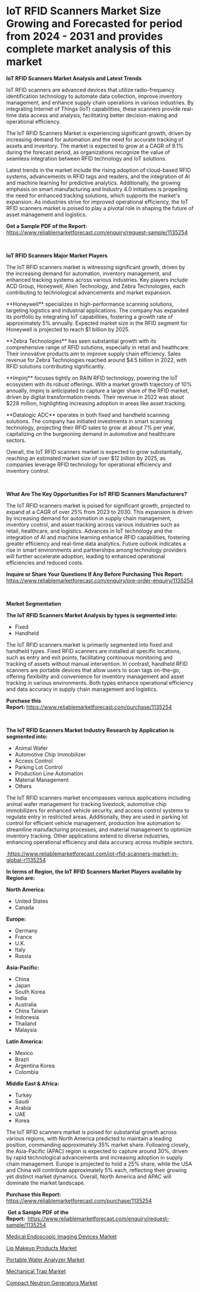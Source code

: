<p><h1>IoT RFID Scanners Market Size Growing and Forecasted for period from 2024 - 2031 and provides complete market analysis of this market</h1></p><p><strong>IoT RFID Scanners Market Analysis and Latest Trends</strong></p>
<p><p>IoT RFID scanners are advanced devices that utilize radio-frequency identification technology to automate data collection, improve inventory management, and enhance supply chain operations in various industries. By integrating Internet of Things (IoT) capabilities, these scanners provide real-time data access and analysis, facilitating better decision-making and operational efficiency.</p><p>The IoT RFID Scanners Market is experiencing significant growth, driven by increasing demand for automation and the need for accurate tracking of assets and inventory. The market is expected to grow at a CAGR of 9.1% during the forecast period, as organizations recognize the value of seamless integration between RFID technology and IoT solutions. </p><p>Latest trends in the market include the rising adoption of cloud-based RFID systems, advancements in RFID tags and readers, and the integration of AI and machine learning for predictive analytics. Additionally, the growing emphasis on smart manufacturing and Industry 4.0 initiatives is propelling the need for enhanced tracking solutions, which supports the market's expansion. As industries strive for improved operational efficiency, the IoT RFID scanners market is poised to play a pivotal role in shaping the future of asset management and logistics.</p></p>
<p><strong>Get a Sample PDF of the Report:&nbsp;</strong> <a href="https://www.reliablemarketforecast.com/enquiry/request-sample/1135254?utm_campaign=1743&utm_medium=2&utm_source=Github&utm_content=ia&utm_term=20122024&utm_id=iot-rfid-scanners">https://www.reliablemarketforecast.com/enquiry/request-sample/1135254</a></p>
<p>&nbsp;</p>
<p><strong>IoT RFID Scanners Major Market Players</strong></p>
<p><p>The IoT RFID scanners market is witnessing significant growth, driven by the increasing demand for automation, inventory management, and enhanced tracking systems across various industries. Key players include ACD Group, Honeywell, Alien Technology, and Zebra Technologies, each contributing to technological advancements and market expansion.</p><p>**Honeywell** specializes in high-performance scanning solutions, targeting logistics and industrial applications. The company has expanded its portfolio by integrating IoT capabilities, fostering a growth rate of approximately 5% annually. Expected market size in the RFID segment for Honeywell is projected to reach $1 billion by 2025.</p><p>**Zebra Technologies** has seen substantial growth with its comprehensive range of RFID solutions, especially in retail and healthcare. Their innovative products aim to improve supply chain efficiency. Sales revenue for Zebra Technologies reached around $4.5 billion in 2022, with RFID solutions contributing significantly.</p><p>**Impinj** focuses tightly on RAIN RFID technology, powering the IoT ecosystem with its robust offerings. With a market growth trajectory of 10% annually, Impinj is anticipated to capture a larger share of the RFID market, driven by digital transformation trends. Their revenue in 2022 was about $228 million, highlighting increasing adoption in areas like asset tracking.</p><p>**Datalogic ADC** operates in both fixed and handheld scanning solutions. The company has initiated investments in smart scanning technology, projecting their RFID sales to grow at about 7% per year, capitalizing on the burgeoning demand in automotive and healthcare sectors.</p><p>Overall, the IoT RFID scanners market is expected to grow substantially, reaching an estimated market size of over $12 billion by 2025, as companies leverage RFID technology for operational efficiency and inventory control.</p></p>
<p>&nbsp;</p>
<p><strong>What Are The Key Opportunities For IoT RFID Scanners Manufacturers?</strong></p>
<p><p>The IoT RFID scanners market is poised for significant growth, projected to expand at a CAGR of over 25% from 2023 to 2030. This expansion is driven by increasing demand for automation in supply chain management, inventory control, and asset tracking across various industries such as retail, healthcare, and logistics. Advances in IoT technology and the integration of AI and machine learning enhance RFID capabilities, fostering greater efficiency and real-time data analytics. Future outlook indicates a rise in smart environments and partnerships among technology providers will further accelerate adoption, leading to enhanced operational efficiencies and reduced costs.</p></p>
<p><strong>Inquire or Share Your Questions If Any Before Purchasing This Report:</strong> <a href="https://www.reliablemarketforecast.com/enquiry/pre-order-enquiry/1135254?utm_campaign=1743&utm_medium=2&utm_source=Github&utm_content=ia&utm_term=20122024&utm_id=iot-rfid-scanners">https://www.reliablemarketforecast.com/enquiry/pre-order-enquiry/1135254</a></p>
<p>&nbsp;</p>
<p><strong>Market Segmentation</strong></p>
<p><strong>The IoT RFID Scanners Market Analysis by types is segmented into:</strong></p>
<p><ul><li>Fixed</li><li>Handheld</li></ul></p>
<p><p>The IoT RFID scanners market is primarily segmented into fixed and handheld types. Fixed RFID scanners are installed at specific locations, such as entry and exit points, facilitating continuous monitoring and tracking of assets without manual intervention. In contrast, handheld RFID scanners are portable devices that allow users to scan tags on-the-go, offering flexibility and convenience for inventory management and asset tracking in various environments. Both types enhance operational efficiency and data accuracy in supply chain management and logistics.</p></p>
<p><strong>Purchase this Report:&nbsp;</strong><a href="https://www.reliablemarketforecast.com/purchase/1135254?utm_campaign=1743&utm_medium=2&utm_source=Github&utm_content=ia&utm_term=20122024&utm_id=iot-rfid-scanners">https://www.reliablemarketforecast.com/purchase/1135254</a></p>
<p>&nbsp;</p>
<p><strong>The IoT RFID Scanners Market Industry Research by Application is segmented into:</strong></p>
<p><ul><li>Animal Wafer</li><li>Automotive Chip Immobilizer</li><li>Access Control</li><li>Parking Lot Control</li><li>Production Line Automation</li><li>Material Management</li><li>Others</li></ul></p>
<p><p>The IoT RFID scanners market encompasses various applications including animal wafer management for tracking livestock, automotive chip immobilizers for enhanced vehicle security, and access control systems to regulate entry in restricted areas. Additionally, they are used in parking lot control for efficient vehicle management, production line automation to streamline manufacturing processes, and material management to optimize inventory tracking. Other applications extend to diverse industries, enhancing operational efficiency and data accuracy across multiple sectors.</p></p>
<p><a href="https://www.reliablemarketforecast.com/iot-rfid-scanners-market-in-global-r1135254?utm_campaign=1743&utm_medium=2&utm_source=Github&utm_content=ia&utm_term=20122024&utm_id=iot-rfid-scanners">&nbsp;https://www.reliablemarketforecast.com/iot-rfid-scanners-market-in-global-r1135254</a></p>
<p><strong>In terms of Region, the IoT RFID Scanners Market Players available by Region are:</strong></p>
<p>
    <p> <strong> North America: </strong>
        <ul>
            <li>United States</li>
            <li>Canada</li>
        </ul>
        </p> 
    <p> <strong> Europe: </strong>
        <ul>
            <li>Germany</li>
            <li>France</li>
            <li>U.K.</li>
            <li>Italy</li>
            <li>Russia</li>
        </ul>
        </p> 
    <p> <strong> Asia-Pacific: </strong>
        <ul>
            <li>China</li>
            <li>Japan</li>
            <li>South Korea</li>
            <li>India</li>
            <li>Australia</li>
            <li>China Taiwan</li>
            <li>Indonesia</li>
            <li>Thailand</li>
            <li>Malaysia</li>
        </ul>
        </p> 
    <p> <strong> Latin America: </strong>
        <ul>
            <li>Mexico</li>
            <li>Brazil</li>
            <li>Argentina Korea</li>
            <li>Colombia</li>
        </ul>
        </p> 
    <p> <strong> Middle East & Africa: </strong>
        <ul>
            <li>Turkey</li>
            <li>Saudi</li>
            <li>Arabia</li>
            <li>UAE</li>
            <li>Korea</li>
        </ul>
    </p>
    </p>
<p><p>The IoT RFID scanners market is poised for substantial growth across various regions, with North America predicted to maintain a leading position, commanding approximately 35% market share. Following closely, the Asia-Pacific (APAC) region is expected to capture around 30%, driven by rapid technological advancements and increasing adoption in supply chain management. Europe is projected to hold a 25% share, while the USA and China will contribute approximately 5% each, reflecting their growing yet distinct market dynamics. Overall, North America and APAC will dominate the market landscape.</p></p>
<p><strong>Purchase this Report: </strong><a href="https://www.reliablemarketforecast.com/purchase/1135254?utm_campaign=1743&utm_medium=2&utm_source=Github&utm_content=ia&utm_term=20122024&utm_id=iot-rfid-scanners">https://www.reliablemarketforecast.com/purchase/1135254</a></p>
<p>&nbsp;<strong>Get a Sample PDF of the Report:&nbsp;&nbsp;</strong><a href="https://www.reliablemarketforecast.com/enquiry/request-sample/1135254?utm_campaign=1743&utm_medium=2&utm_source=Github&utm_content=ia&utm_term=20122024&utm_id=iot-rfid-scanners">https://www.reliablemarketforecast.com/enquiry/request-sample/1135254</a></p>
<p><strong></strong></p>
<p><p><a href="https://github.com/marlanamarvn/Market-Research-Report-List-1/blob/main/medical-endoscopic-imaging-devices-market.md?utm_campaign=1743&utm_medium=2&utm_source=Github&utm_content=ia&utm_term=20122024&utm_id=iot-rfid-scanners">Medical Endoscopic Imaging Devices Market</a></p><p><a href="https://www.linkedin.com/pulse/in-depth-analysis-lip-makeup-products-market-size-share-6ltwe?utm_campaign=1743&utm_medium=2&utm_source=Github&utm_content=ia&utm_term=20122024&utm_id=iot-rfid-scanners">Lip Makeup Products Market</a></p><p><a href="https://www.linkedin.com/pulse/portable-water-analyzer-industry-analysis-report-market-size-zhx6e?utm_campaign=1743&utm_medium=2&utm_source=Github&utm_content=ia&utm_term=20122024&utm_id=iot-rfid-scanners">Portable Water Analyzer Market</a></p><p><a href="https://www.linkedin.com/pulse/insightful-highlights-mechanical-trap-market-report-industry-dvxze?utm_campaign=1743&utm_medium=2&utm_source=Github&utm_content=ia&utm_term=20122024&utm_id=iot-rfid-scanners">Mechanical Trap Market</a></p><p><a href="https://www.linkedin.com/pulse/comprehensive-review-compact-neutron-generators-market-includingmarket-cooie?utm_campaign=1743&utm_medium=2&utm_source=Github&utm_content=ia&utm_term=20122024&utm_id=iot-rfid-scanners">Compact Neutron Generators Market</a></p></p>